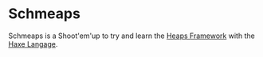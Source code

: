# Schmeaps

Schmeaps is a Shoot'em'up to try and learn the [Heaps Framework](https://heaps.io/) with the [Haxe Langage](https://haxe.org/).
